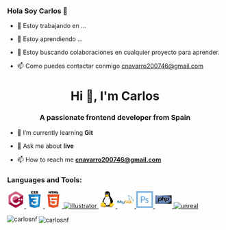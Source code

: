 ### Hola Soy Carlos 👋


<!--**carlosnf/carlosnf** is a ✨ _special_ ✨ repository because its `README.md` (this file) appears on your GitHub profile.-->



- 🔭 Estoy trabajando en  ...

- 🌱 Estoy aprendiendo ...
 
- 👯 Estoy buscando colaboraciones en cualquier proyecto para aprender.

- 📫  Como puedes contactar conmigo cnavarro200746@gmail.com

<!---->
<h1 align="center">Hi 👋, I'm Carlos </h1>
<h3 align="center">A passionate frontend developer from Spain</h3>

- 🌱 I’m currently learning **Git**

- 💬 Ask me about **live**

- 📫 How to reach me **cnavarro200746@gmail.com**


<h3 align="left">Languages and Tools:</h3>
<p align="left"> <a href="https://www.w3schools.com/cpp/" target="_blank"> <img src="https://raw.githubusercontent.com/devicons/devicon/master/icons/cplusplus/cplusplus-original.svg" alt="cplusplus" width="40" height="40"/> </a> <a href="https://www.w3schools.com/css/" target="_blank"> <img src="https://raw.githubusercontent.com/devicons/devicon/master/icons/css3/css3-original-wordmark.svg" alt="css3" width="40" height="40"/> </a> <a href="https://www.w3.org/html/" target="_blank"> <img src="https://raw.githubusercontent.com/devicons/devicon/master/icons/html5/html5-original-wordmark.svg" alt="html5" width="40" height="40"/> </a> <a href="https://www.adobe.com/in/products/illustrator.html" target="_blank"> <img src="https://www.vectorlogo.zone/logos/adobe_illustrator/adobe_illustrator-icon.svg" alt="illustrator" width="40" height="40"/> </a> <a href="https://www.linux.org/" target="_blank"> <img src="https://raw.githubusercontent.com/devicons/devicon/master/icons/linux/linux-original.svg" alt="linux" width="40" height="40"/> </a> <a href="https://www.mysql.com/" target="_blank"> <img src="https://raw.githubusercontent.com/devicons/devicon/master/icons/mysql/mysql-original-wordmark.svg" alt="mysql" width="40" height="40"/> </a> <a href="https://www.photoshop.com/en" target="_blank"> <img src="https://raw.githubusercontent.com/devicons/devicon/master/icons/photoshop/photoshop-line.svg" alt="photoshop" width="40" height="40"/> </a> <a href="https://www.php.net" target="_blank"> <img src="https://raw.githubusercontent.com/devicons/devicon/master/icons/php/php-original.svg" alt="php" width="40" height="40"/> </a> <a href="https://unrealengine.com/" target="_blank"> <img src="https://raw.githubusercontent.com/kenangundogan/fontisto/036b7eca71aab1bef8e6a0518f7329f13ed62f6b/icons/svg/brand/unreal-engine.svg" alt="unreal" width="40" height="40"/> </a> </p>

<p><img align="left" src="https://github-readme-stats.vercel.app/api/top-langs?username=carlosnf&show_icons=true&locale=en&layout=compact" alt="carlosnf" /></p>

<p>&nbsp;<img align="center" src="https://github-readme-stats.vercel.app/api?username=carlosnf&show_icons=true&locale=en" alt="carlosnf" /></p>

